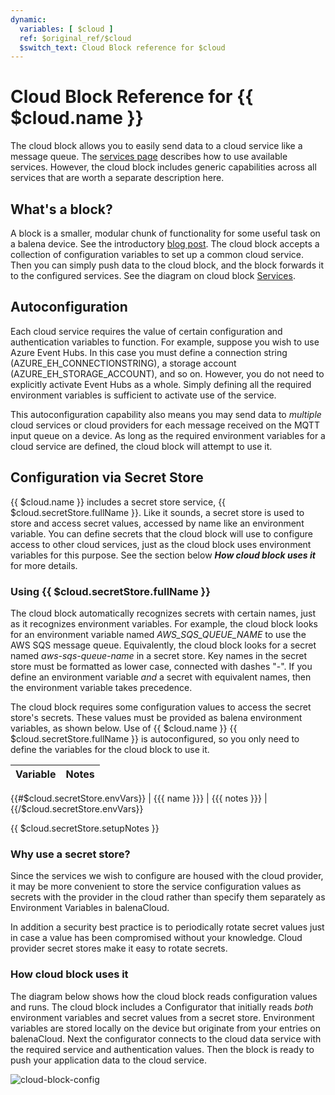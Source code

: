 ```yaml
---
dynamic:
  variables: [ $cloud ]
  ref: $original_ref/$cloud
  $switch_text: Cloud Block reference for $cloud
---
```

# Cloud Block Reference for {{ $cloud.name }}

The cloud block allows you to easily send data to a cloud service like a message queue. The [services page](cloud-block/aws) describes how to use available services. However, the cloud block includes generic capabilities across all services that are worth a separate description here.

## What's a block?
A block is a smaller, modular chunk of functionality for some useful task on a balena device. See the introductory [blog post](https://www.balena.io/blog/introducing-balenablocks-jumpstart-your-iot-app-development/). The cloud block accepts a collection of configuration variables to set up a common cloud service. Then you can simply push data to the cloud block, and the block forwards it to the configured services. See the diagram on cloud block [Services](/learn/develop/integrations/cloud-block-services/{{$cloud.id}}/).

## Autoconfiguration
Each cloud service requires the value of certain configuration and authentication variables to function. For example, suppose you wish to use Azure Event Hubs. In this case you must define a connection string (AZURE_EH_CONNECTIONSTRING), a storage account (AZURE_EH_STORAGE_ACCOUNT), and so on. However, you do not need to explicitly activate Event Hubs as a whole. Simply defining all the required environment variables is sufficient to activate use of the service.

This autoconfiguration capability also means you may send data to *multiple* cloud services or cloud providers for each message received on the MQTT input queue on a device. As long as the required environment variables for a cloud service are defined, the cloud block will attempt to use it.

## Configuration via Secret Store

{{ $cloud.name }} includes a secret store service, {{ $cloud.secretStore.fullName }}. Like it sounds, a secret store is used to store and access secret values, accessed by name like an environment variable. You can define secrets that the cloud block will use to configure access to other cloud services, just as the cloud block uses environment variables for this purpose. See the section below ***How cloud block uses it*** for more details.

### Using {{ $cloud.secretStore.fullName }}
The cloud block automatically recognizes secrets with certain names, just as it recognizes environment variables. For example, the cloud block looks for an environment variable named *AWS_SQS_QUEUE_NAME* to use the AWS SQS message queue. Equivalently, the cloud block looks for a secret named *aws-sqs-queue-name* in a secret store. Key names in the secret store must be formatted as lower case, connected with dashes "-". If you define an environment variable *and* a secret with equivalent names, then the environment variable takes precedence.

The cloud block requires some configuration values to access the secret store's secrets. These values must be provided as balena environment variables, as shown below. Use of {{ $cloud.name }} {{ $cloud.secretStore.fullName }} is autoconfigured, so you only need to define the variables for the cloud block to use it.

| Variable                | Notes                                                                             |
|-------------------------|-----------------------------------------------------------------------------------|
{{#$cloud.secretStore.envVars}}
   | {{{ name }}}              | {{{ notes }}}                              |
{{/$cloud.secretStore.envVars}}

{{ $cloud.secretStore.setupNotes }}

### Why use a secret store?

Since the services we wish to configure are housed with the cloud provider, it may be more convenient to store the service configuration values as secrets with the provider in the cloud rather than specify them separately as Environment Variables in balenaCloud.

In addition a security best practice is to periodically rotate secret values just in case a value has been compromised without your knowledge. Cloud provider secret stores make it easy to rotate secrets.

### How cloud block uses it

The diagram below shows how the cloud block reads configuration values and runs. The cloud block includes a Configurator that initially reads *both* environment variables and secret values from a secret store. Environment variables are stored locally on the device but originate from your entries on balenaCloud. Next the configurator connects to the cloud data service with the required service and authentication values. Then the block is ready to push your application data to the cloud service.

![cloud-block-config](/img/integrations/cloud-block/cloud-block-configuration.png)
